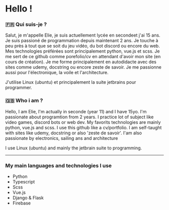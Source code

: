 # Hello !

### 🇫🇷 Qui suis-je ?
Salut, je m'appelle Elie, je suis actuellement lycée en secondeet j'ai 15 ans. Je suis passioné de programmation depuis maintenant 2 ans. Je touche à peu près à tout que se soit du jeu vidéo, du bot discord ou encore du web. Mes technologies préférées sont principalement python, vue.js et scss. Je me sert de ce github comme porefolio/cv en attendant d'avoir mon site (en cours de création). Je me forme principalement en autodidacte avec des sites comme udemy, docstring ou encore zeste de savoir. Je me passionne aussi pour l'électronique, la voile et l'architecture.

J'utilise Linux (ubuntu) et principalement la suite jetbrains pour programmer.

### 🇬🇧 Who i am ?
Hello, I am Elie, I'm actually in seconde (year 11) and I have 15yo. I'm passionate about programtion from 2 years. I practice lot of subject like video games, discord bots or web dev. My favorits technologies are mainly python, vue.js and scss. I use this github like a cv/portfolio. I am self-taught with sites like udemy, docstring or also 'zeste de savoir'. I'am also passionate by electronics, sailing ans and architecture

I use Linux (ubuntu) and mainly the jetbrain suite to programming.

___

### My main languages and technologies I use

- Python
- Typescript
- Scss
- Vue.js
- Django & Flask
- Firebase
